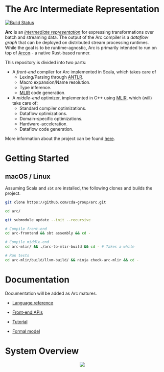 <h1 align="center">The Arc Intermediate Representation</h1>

[![Build Status](https://travis-ci.org/cda-group/arc.svg?branch=master)](https://travis-ci.org/cda-group/arc/)

**Arc** is an [*intermediate representation*](https://en.wikipedia.org/wiki/Intermediate_representation) for expressing transformations over batch and streaming data. The output of the Arc compiler is a *dataflow graph* that can be deployed on distributed stream processing runtimes. While the goal is to be runtime-agnostic, Arc is primarily intended to run on top of [Arcon](https://github.com/cda-group/arcon) - a native Rust-based runner.

This repository is divided into two parts:

* A *front-end* compiler for Arc implemented in Scala, which takes care of
  * Lexing/Parsing through [ANTLR](https://www.antlr.org/).
  * Macro expansion/Name resolution.
  * Type inference.
  * [MLIR](https://github.com/tensorflow/mlir) code generation.
* A *middle-end* optimizer, implemented in C++ using [MLIR](https://github.com/tensorflow/mlir), which (will) take care of:
  * Standard compiler optimizations.
  * Dataflow optimizations.
  * Domain-specific optimizations.
  * Hardware-acceleration.
  * Dataflow code generation.

More information about the project can be found [here](https://cda-group.github.io/).

# Getting Started

## macOS / Linux

Assuming Scala and `sbt` are installed, the following clones and builds the project.

```bash
git clone https://github.com/cda-group/arc.git

cd arc/

git submodule update --init --recursive

# Compile front-end
cd arc-frontend && sbt assembly && cd -

# Compile middle-end
cd arc-mlir/ && ./arc-to-mlir-build && cd - # Takes a while

# Run tests
cd arc-mlir/build/llvm-build/ && ninja check-arc-mlir && cd -
```

# Documentation

Documentation will be added as Arc matures.

* [Language reference](docs/language.md)

* [Front-end APIs](docs/api.md)

* [Tutorial](docs/tutorial.md)

* [Formal model](docs/model.md)

# System Overview

<p align="center">
  <img src="docs/overview.dot.png">
</p>

